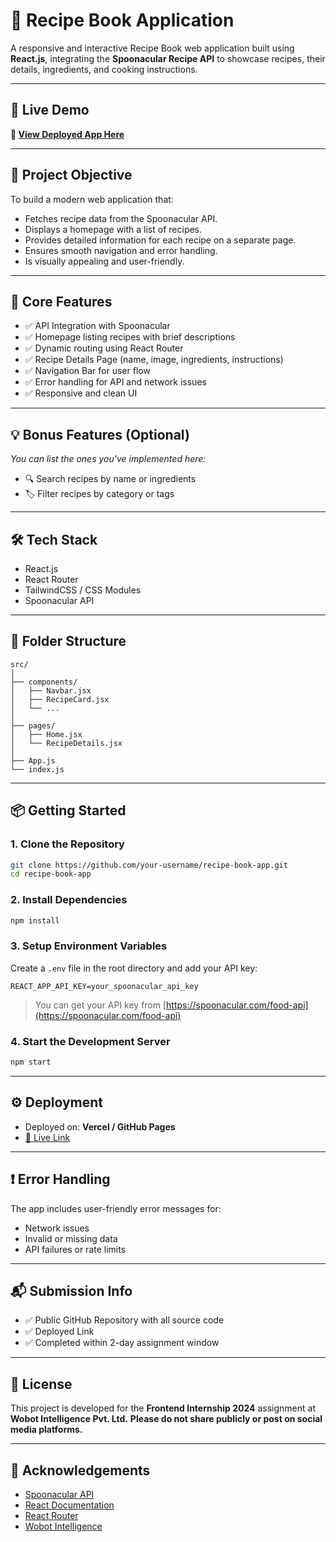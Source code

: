 # 🍲 Recipe Book Application

A responsive and interactive Recipe Book web application built using **React.js**, integrating the **Spoonacular Recipe API** to showcase recipes, their details, ingredients, and cooking instructions.

---

## 🚀 Live Demo

**🔗 [View Deployed App Here](https://wobot-ai-assignment-rho.vercel.app/)**

---

## 📌 Project Objective

To build a modern web application that:

* Fetches recipe data from the Spoonacular API.
* Displays a homepage with a list of recipes.
* Provides detailed information for each recipe on a separate page.
* Ensures smooth navigation and error handling.
* Is visually appealing and user-friendly.

---

## 🧩 Core Features

* ✅ API Integration with Spoonacular
* ✅ Homepage listing recipes with brief descriptions
* ✅ Dynamic routing using React Router
* ✅ Recipe Details Page (name, image, ingredients, instructions)
* ✅ Navigation Bar for user flow
* ✅ Error handling for API and network issues
* ✅ Responsive and clean UI

---

## 💡 Bonus Features (Optional)

*You can list the ones you've implemented here:*

* 🔍 Search recipes by name or ingredients
* 🏷️ Filter recipes by category or tags

---

## 🛠️ Tech Stack

* React.js
* React Router
* TailwindCSS / CSS Modules
* Spoonacular API

---

## 📁 Folder Structure

```
src/
│
├── components/
│   ├── Navbar.jsx
│   ├── RecipeCard.jsx
│   └── ...
│
├── pages/
│   ├── Home.jsx
│   └── RecipeDetails.jsx
│
├── App.js
└── index.js
```

---

## 📦 Getting Started

### 1. Clone the Repository

```bash
git clone https://github.com/your-username/recipe-book-app.git
cd recipe-book-app
```

### 2. Install Dependencies

```bash
npm install
```

### 3. Setup Environment Variables

Create a `.env` file in the root directory and add your API key:

```
REACT_APP_API_KEY=your_spoonacular_api_key
```

> You can get your API key from [https://spoonacular.com/food-api](https://spoonacular.com/food-api)

### 4. Start the Development Server

```bash
npm start
```

---

## ⚙️ Deployment

* Deployed on:  **Vercel / GitHub Pages**
* [🔗 Live Link](https://wobot-ai-assignment-rho.vercel.app/) 

---

## ❗ Error Handling

The app includes user-friendly error messages for:

* Network issues
* Invalid or missing data
* API failures or rate limits

---

## 📬 Submission Info

* ✅ Public GitHub Repository with all source code
* ✅ Deployed Link
* ✅ Completed within 2-day assignment window

---

## 📝 License

This project is developed for the **Frontend Internship 2024** assignment at **Wobot Intelligence Pvt. Ltd.**
**Please do not share publicly or post on social media platforms.**

---

## 🙏 Acknowledgements

* [Spoonacular API](https://spoonacular.com/food-api)
* [React Documentation](https://reactjs.org/)
* [React Router](https://reactrouter.com/)
* [Wobot Intelligence](https://wobot.ai)
